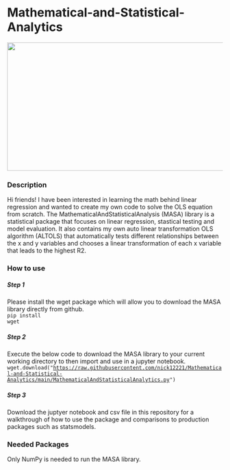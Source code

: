 # Mathematical-and-Statistical-Analytics

 <p align="center">
  <img width="600" height="300" src="https://easyreadernews.com/wp-content/uploads/2020/12/IMG_0635-2-XL.jpg">

### Description
Hi friends! I have been interested in learning the math behind linear regression and wanted to create my own code to solve the OLS equation from scratch. The MathematicalAndStatisticalAnalysis (MASA) library is a statistical package that focuses on linear regression, stastical testing and model evaluation. It also contains my own auto linear transformation OLS algorithm (ALTOLS) that automatically tests different relationships between the x and y variables and chooses a linear transformation of each x variable that leads to the highest R2.

### How to use

##### Step 1
Please install the wget package which will allow you to download the MASA library directly from github. <br>
<code>pip install wget</code>

##### Step 2
Execute the below code to download the MASA library to your current working directory to then import and use in a jupyter notebook. <br>
<code>wget.download("https://raw.githubusercontent.com/nick12221/Mathematical-and-Statistical-Analytics/main/MathematicalAndStatisticalAnalytics.py")
</code>

##### Step 3
Download the juptyer notebook and csv file in this repository for a walkthrough of how to use the package and comparisons to production packages such as statsmodels. <br>

### Needed Packages
Only NumPy is needed to run the MASA library.
